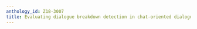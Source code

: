 ```yaml
---
anthology_id: Z18-3007
title: Evaluating dialogue breakdown detection in chat-oriented dialogue systems
---
```

